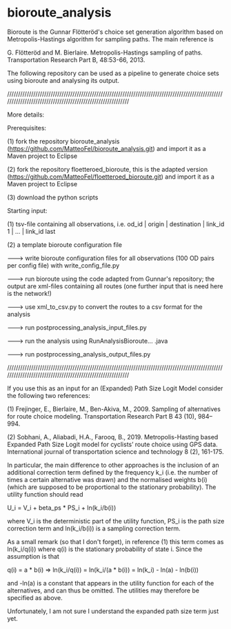 # bioroute_analysis

Bioroute is the Gunnar Flötteröd's choice set generation algorithm based on Metropolis-Hastings algorithm for sampling paths. The main reference is

G. Flötteröd and M. Bierlaire. Metropolis-Hastings sampling of paths. Transportation Research Part B, 48:53-66, 2013.

The following repository can be used as a pipeline to generate choice sets using bioroute and analysing its output.


///////////////////////////////////////////////////////////////////////////////////////////////////////////////////////////////////////////////////////////

More details:

Prerequisites:

  (1) fork the repository bioroute_analysis (https://github.com/MatteoFel/bioroute_analysis.git) and import it as a Maven project to Eclipse
  
  (2) fork the repository floetteroed_bioroute, this is the adapted version (https://github.com/MatteoFel/floetteroed_bioroute.git) and import it as a Maven project to Eclipse
  
  (3) download the python scripts 

Starting input: 

  (1) tsv-file containing all observations, i.e. od_id | origin | destination | link_id 1 | ... | link_id last
  
  (2) a template bioroute configuration file

---> write bioroute configuration files for all observations (100 OD pairs per config file) with write_config_file.py

---> run bioroute using the code adapted from Gunnar's repository; the output are xml-files containing all routes
     (one further input that is need here is the network!)

---> use xml_to_csv.py to convert the routes to a csv format for the analysis

---> run postprocessing_analysis_input_files.py

---> run the analysis using RunAnalysisBioroute... .java

---> run postprocessing_analysis_output_files.py

  
///////////////////////////////////////////////////////////////////////////////////////////////////////////////////////////////////////////////////////////

If you use this as an input for an (Expanded) Path Size Logit Model consider the following two references:

(1) Frejinger, E., Bierlaire, M., Ben-Akiva, M., 2009. Sampling of alternatives for route choice modeling. Transportation Research Part B 43 (10), 984–994.

(2) Sobhani, A., Aliabadi, H.A., Farooq, B., 2019. Metropolis-Hasting based Expanded Path Size Logit model for cyclists’ route choice using GPS data. International journal of transportation science and technology 8 (2), 161-175.


In particular, the main difference to other approaches is the inclusion of an additional correction term defined by the frequency k_i (i.e. the number of times a certain alternative was drawn) and the normalised weights b(i) (which are supposed to be proportional to the stationary probability). The utility function should read

U_i = V_i + beta_ps * PS_i + ln(k_i/b(i))

where V_i is the deterministic part of the utility function, PS_i is the path size correction term and ln(k_i/b(i)) is a sampling correction term.

As a small remark (so that I don't forget), in reference (1) this term comes as ln(k_i/q(i)) where q(i) is the stationary probability of state i. Since the assumption is that

q(i) = a * b(i) => ln(k_i/q(i)) = ln(k_i/(a * b(i)) = ln(k_i) - ln(a) - ln(b(i))

and -ln(a) is a constant that appears in the utility function for each of the alternatives, and can thus be omitted. The utilities may therefore be specified as above.

Unfortunately, I am not sure I understand the expanded path size term just yet.
